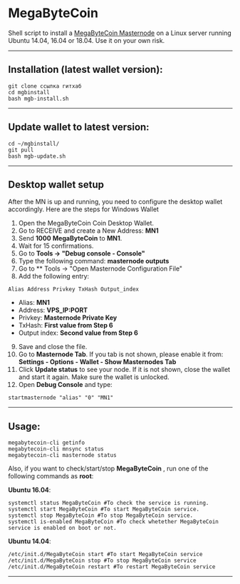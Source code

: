 # MegaByteCoin
Shell script to install a [MegaByteCoin Masternode](https://www.megabytecoin.org/) on a Linux server running Ubuntu 14.04, 16.04 or 18.04. Use it on your own risk.

***
## Installation (latest wallet version):
```
git clone ссылка гитхаб
cd mgbinstall
bash mgb-install.sh
```
***
## Update wallet to latest version:
```
cd ~/mgbinstall/
git pull
bash mgb-update.sh
```
***

## Desktop wallet setup

After the MN is up and running, you need to configure the desktop wallet accordingly. Here are the steps for Windows Wallet
1. Open the MegaByteCoin Coin Desktop Wallet.
2. Go to RECEIVE and create a New Address: **MN1**
3. Send **1000** **MegaByteCoin** to **MN1**.
4. Wait for 15 confirmations.
5. Go to **Tools -> "Debug console - Console"**
6. Type the following command: **masternode outputs**
7. Go to  ** Tools -> "Open Masternode Configuration File"
8. Add the following entry:
```
Alias Address Privkey TxHash Output_index
```
* Alias: **MN1**
* Address: **VPS_IP:PORT**
* Privkey: **Masternode Private Key**
* TxHash: **First value from Step 6**
* Output index:  **Second value from Step 6**
9. Save and close the file.
10. Go to **Masternode Tab**. If you tab is not shown, please enable it from: **Settings - Options - Wallet - Show Masternodes Tab**
11. Click **Update status** to see your node. If it is not shown, close the wallet and start it again. Make sure the wallet is unlocked.
12. Open **Debug Console** and type:
```
startmasternode "alias" "0" "MN1"
```
***

## Usage:
```
megabytecoin-cli getinfo
megabytecoin-cli mnsync status
megabytecoin-cli masternode status
```
Also, if you want to check/start/stop **MegaByteCoin** , run one of the following commands as **root**:

**Ubuntu 16.04**:
```
systemctl status MegaByteCoin #To check the service is running.
systemctl start MegaByteCoin #To start MegaByteCoin service.
systemctl stop MegaByteCoin #To stop MegaByteCoin service.
systemctl is-enabled MegaByteCoin #To check whetether MegaByteCoin service is enabled on boot or not.
```
**Ubuntu 14.04**:  
```
/etc/init.d/MegaByteCoin start #To start MegaByteCoin service
/etc/init.d/MegaByteCoin stop #To stop MegaByteCoin service
/etc/init.d/MegaByteCoin restart #To restart MegaByteCoin service
```
***
